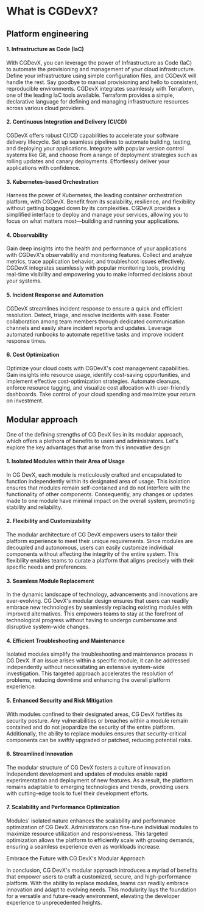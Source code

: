 # What is CGDevX?

## Platform engineering

####  1. Infrastructure as Code (IaC)

With CGDevX, you can leverage the power of Infrastructure as Code (IaC) to automate the provisioning and management of your cloud infrastructure. Define your infrastructure using simple configuration files, and CGDevX will handle the rest. Say goodbye to manual provisioning and hello to consistent, reproducible environments. CGDevX integrates seamlessly with Terraform, one of the leading IaC tools available. Terraform provides a simple, declarative language for defining and managing infrastructure resources across various cloud providers.

#### 2. Continuous Integration and Delivery (CI/CD)

CGDevX offers robust CI/CD capabilities to accelerate your software delivery lifecycle. Set up seamless pipelines to automate building, testing, and deploying your applications. Integrate with popular version control systems like Git, and choose from a range of deployment strategies such as rolling updates and canary deployments. Effortlessly deliver your applications with confidence.

#### 3. Kubernetes-based Orchestration

Harness the power of Kubernetes, the leading container orchestration platform, with CGDevX. Benefit from its scalability, resilience, and flexibility without getting bogged down by its complexities. CGDevX provides a simplified interface to deploy and manage your services, allowing you to focus on what matters most—building and running your applications.

#### 4. Observability

Gain deep insights into the health and performance of your applications with CGDevX's observability and monitoring features. Collect and analyze metrics, trace application behavior, and troubleshoot issues effectively. CGDevX integrates seamlessly with popular monitoring tools, providing real-time visibility and empowering you to make informed decisions about your systems.

#### 5. Incident Response and Automation

CGDevX streamlines incident response to ensure a quick and efficient resolution. Detect, triage, and resolve incidents with ease. Foster collaboration among team members through dedicated communication channels and easily share incident reports and updates. Leverage automated runbooks to automate repetitive tasks and improve incident response times.

#### 6. Cost Optimization

Optimize your cloud costs with CGDevX's cost management capabilities. Gain insights into resource usage, identify cost-saving opportunities, and implement effective cost-optimization strategies. Automate cleanups, enforce resource tagging, and visualize cost allocation with user-friendly dashboards. Take control of your cloud spending and maximize your return on investment.

## Modular approach

One of the defining strengths of CG DevX lies in its modular approach, which offers a plethora of benefits to users and administrators. Let's explore the key advantages that arise from this innovative design:

#### 1. Isolated Modules within their Area of Usage

In CG DevX, each module is meticulously crafted and encapsulated to function independently within its designated area of usage. This isolation ensures that modules remain self-contained and do not interfere with the functionality of other components. Consequently, any changes or updates made to one module have minimal impact on the overall system, promoting stability and reliability.

#### 2. Flexibility and Customizability

The modular architecture of CG DevX empowers users to tailor their platform experience to meet their unique requirements. Since modules are decoupled and autonomous, users can easily customize individual components without affecting the integrity of the entire system. This flexibility enables teams to curate a platform that aligns precisely with their specific needs and preferences.

#### 3. Seamless Module Replacement

In the dynamic landscape of technology, advancements and innovations are ever-evolving. CG DevX's modular design ensures that users can readily embrace new technologies by seamlessly replacing existing modules with improved alternatives. This empowers teams to stay at the forefront of technological progress without having to undergo cumbersome and disruptive system-wide changes.

#### 4. Efficient Troubleshooting and Maintenance

Isolated modules simplify the troubleshooting and maintenance process in CG DevX. If an issue arises within a specific module, it can be addressed independently without necessitating an extensive system-wide investigation. This targeted approach accelerates the resolution of problems, reducing downtime and enhancing the overall platform experience.

#### 5. Enhanced Security and Risk Mitigation

With modules confined to their designated areas, CG DevX fortifies its security posture. Any vulnerabilities or breaches within a module remain contained and do not jeopardize the security of the entire platform. Additionally, the ability to replace modules ensures that security-critical components can be swiftly upgraded or patched, reducing potential risks.

#### 6. Streamlined Innovation

The modular structure of CG DevX fosters a culture of innovation. Independent development and updates of modules enable rapid experimentation and deployment of new features. As a result, the platform remains adaptable to emerging technologies and trends, providing users with cutting-edge tools to fuel their development efforts.

#### 7. Scalability and Performance Optimization

Modules' isolated nature enhances the scalability and performance optimization of CG DevX. Administrators can fine-tune individual modules to maximize resource utilization and responsiveness. This targeted optimization allows the platform to efficiently scale with growing demands, ensuring a seamless experience even as workloads increase.

Embrace the Future with CG DevX's Modular Approach

In conclusion, CG DevX's modular approach introduces a myriad of benefits that empower users to craft a customized, secure, and high-performance platform. With the ability to replace modules, teams can readily embrace innovation and adapt to evolving needs. This modularity lays the foundation for a versatile and future-ready environment, elevating the developer experience to unprecedented heights.

